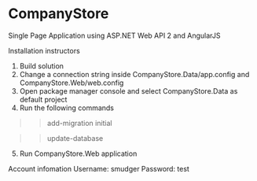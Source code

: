 # CompanyStore
Single Page Application using ASP.NET Web API 2 and AngularJS

Installation instructors

1. Build solution
2. Change a connection string inside CompanyStore.Data/app.config and CompanyStore.Web/web.config
3. Open package manager console and select CompanyStore.Data as default project
4. Run the following commands
  >> add-migration initial

  >> update-database

5. Run CompanyStore.Web application

Account infomation
Username: smudger
Password: test
